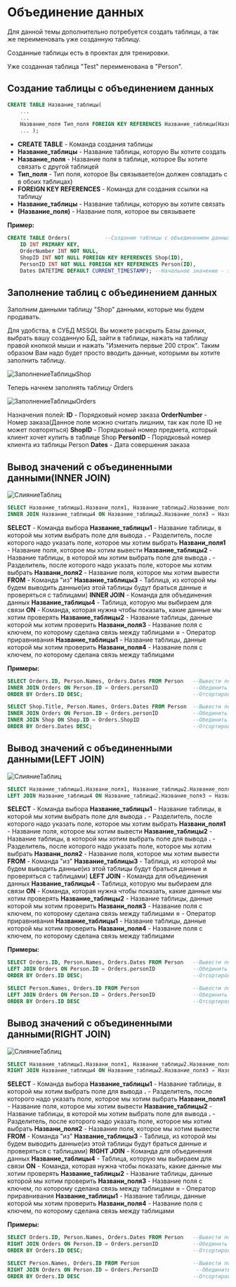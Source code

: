 # Объединение данных
Для данной темы дополнительно потребуется создать таблицы, а так же переименовать уже созданную таблицу.

Созданные таблицы есть в проектах для тренировки.

Уже созданная таблица "Test" переименована в "Person".

## Создание таблицы с объединением данных
```SQL
CREATE TABLE Название_таблицы(
	...
	...
	Название_поля Тип_поля FOREIGN KEY REFERENCES Название_таблицы(Название_поля),
	... );
```

* **CREATE TABLE** - Команда создания таблицы
* **Название_таблицы** - Название таблицы, которую Вы хотите создать
* **Название_поля** - Название поля в таблице, которое Вы хотите связать с другой таблицей
* **Тип_поля** - Тип поля, которое Вы связываете(он должен совпадать с в обоих таблицах)
* **FOREIGN KEY REFERENCES** - Команда для создания ссылки на таблицу
* **Название_таблицы** - Название таблицы, которую вы хотите связать
* **(Название_поля)** - Название поля, которое вы связываете

**Пример:**

```SQL
CREATE TABLE Orders(           --Создание таблицы с объединением данных
	ID INT PRIMARY KEY,
	OrderNumber INT NOT NULL,
	ShopID INT NOT NULL FOREIGN KEY REFERENCES Shop(ID),
	PersonID INT NOT NULL FOREIGN KEY REFERENCES Person(ID),
	Dates DATETIME DEFAULT CURRENT_TIMESTAMP); --Начальное значение - это текущая дата
```

## Заполнение таблиц с объединением данных
Заполним данными таблицу "Shop" данными, которые мы будем продавать.

Для удобства, в СУБД MSSQL Вы можете раскрыть Базы данных, выбрать вашу созданную БД, зайти в таблицы, нажать на таблицу правой кнопкой мыши и нажать "Изменить первые 200 строк". Таким образом Вам надо будет просто вводить данные, которыми вы хотите заполнить таблицу.

![ЗаполнениеТаблицыShop](https://github.com/Barsuchek/SQL-theory/blob/main/Info/Photo/ОбъединениеДанных/ТаблицаShop.png)

Теперь начнем заполнять таблицу Orders

![ЗаполнениеТаблицыOrders](https://github.com/Barsuchek/SQL-theory/blob/main/Info/Photo/ОбъединениеДанных/ЗаполнениеТаблицыOrders.png)

Назначения полей:
**ID** - Порядковый номер заказа
**OrderNumber** - Номер заказа(Данное поле можно считать лишним, так как поле ID не может повторяться)
**ShopID** - Порядковый номер предмета, который клиент хочет купить в таблице Shop
**PersonID** - Порядковый номер клиента из таблицы Person
**Dates** - Дата совершения заказа

## Вывод значений с объединенными данными(INNER JOIN)
![СлияниеТаблиц](https://github.com/Barsuchek/SQL-theory/blob/main/Info/Photo/ОбъединениеДанных/СлияниеТаблиц.png)

```SQL
SELECT Название_таблицы1.Названи_поля1, Название_таблицы2.Название_поля2, ... FROM Название_таблицы3
INNER JOIN Название_таблицы4 ON Название_таблицы2.Название_поля3 = Название_таблицы1.Название_поля4;
```

**SELECT** - Команда выбора
**Название_таблицы1** - Название таблицы, в которой мы хотим выбрать поле для вывода
**.** - Разделитель, после которого надо указать поле, которое мы хотим выбрать
**Названи_поля1** - Название поля, которое мы хотим вывести
**Название_таблицы2** - Название таблицы, в которой мы хотим выбрать поле для вывода
**.** - Разделитель, после которого надо указать поле, которое мы хотим выбрать
**Названи_поля2** - Название поля, которое мы хотим вывести
**FROM** - Команда "из"
**Название_таблицы3** - Таблица, из которой мы будем выводить данные(из этой таблицы будут браться данные и проверяться с таблицами)
**INNER JOIN** - Команда для объединения данных
**Название_таблицы4** - Таблица, которую мы выбираем для связи
**ON** - Команда, которая нужна чтобы показать, какие данные мы хотим проверять
**Название_таблицы2** - Название таблицы, данные которой мы хотим проверить
**Названи_поля3** - Название поля с ключем, по которому сделана связь между таблицами
**=** - Оператор приравнивания
**Название_таблицы1** - Название таблицы, данные которой мы хотим проверить
**Названи_поля4** - Название поля с ключем, по которому сделана связь между таблицами

**Примеры:**

```SQL
SELECT Orders.ID, Person.Names, Orders.Dates FROM Person   --Вывести поле ID из таблицы Orders, поле Names из таблицы Person и поле Dates из таблицы Orders, выбирая данные для сравнения из таблицы Person
INNER JOIN Orders ON Person.ID = Orders.personID           --Обединить таблицу Person и Orders, вывести поля, где Person.ID = Orders.PersonID
ORDER BY Orders.ID DESC;                                   --Отсортировать выведенные данные в порядке убывания по полю ID в таблице Orders
```

```SQL
SELECT Shop.Title, Person.Names, Orders.Dates FROM Person  --Вывести поле Title из таблицы Shop, поле Names из таблицы Person и поле Dates из таблицы Orders, выбирая данные для сравнения из таблицы Person
INNER JOIN Orders ON Person.ID = Orders.personID           --Обединить таблицу Person и Orders, вывести поля, где Person.ID = Orders.PersonID
INNER JOIN Shop ON Shop.ID = Orders.ShopID                 --Обединить таблицу Person и Shop, вывести поля, где Shop.ID = Orders.ShopID
ORDER BY Orders.Dates DESC;                                --Отсортировать выведенные данные в порядке убывания по полю Dates в таблице Orders
```

## Вывод значений с объединенными данными(LEFT JOIN)
![СлияниеТаблиц](https://github.com/Barsuchek/SQL-theory/blob/main/Info/Photo/ОбъединениеДанных/СлияниеТаблиц.png)

```SQL
SELECT Название_таблицы1.Названи_поля1, Название_таблицы2.Название_поля2, ... FROM Название_таблицы3
LEFT JOIN Название_таблицы4 ON Название_таблицы2.Название_поля3 = Название_таблицы1.Название_поля4;
```

**SELECT** - Команда выбора
**Название_таблицы1** - Название таблицы, в которой мы хотим выбрать поле для вывода
**.** - Разделитель, после которого надо указать поле, которое мы хотим выбрать
**Названи_поля1** - Название поля, которое мы хотим вывести
**Название_таблицы2** - Название таблицы, в которой мы хотим выбрать поле для вывода
**.** - Разделитель, после которого надо указать поле, которое мы хотим выбрать
**Названи_поля2** - Название поля, которое мы хотим вывести
**FROM** - Команда "из"
**Название_таблицы3** - Таблица, из которой мы будем выводить данные(из этой таблицы будут браться данные и проверяться с таблицами)
**LEFT JOIN** - Команда для объединения данных
**Название_таблицы4** - Таблица, которую мы выбираем для связи
**ON** - Команда, которая нужна чтобы показать, какие данные мы хотим проверять
**Название_таблицы2** - Название таблицы, данные которой мы хотим проверить
**Названи_поля3** - Название поля с ключем, по которому сделана связь между таблицами
**=** - Оператор приравнивания
**Название_таблицы1** - Название таблицы, данные которой мы хотим проверить
**Названи_поля4** - Название поля с ключем, по которому сделана связь между таблицами

**Примеры:**

```SQL
SELECT Orders.ID, Person.Names, Orders.Dates FROM Person   --Вывести поле ID из таблицы Orders, поле Names из таблицы Person и поле Dates из таблицы Orders, выбирая данные для сравнения из таблицы Person
LEFT JOIN Orders ON Person.ID = Orders.personID            --Обединить таблицу Person и Orders, вывести поля, где Person.ID = Orders.PersonID
ORDER BY Orders.ID DESC;                                   --Отсортировать выведенные данные в порядке убывания по полю ID в таблице Orders
```

```SQL
SELECT Person.Names, Orders.ID FROM Person                 --Вывести поле Names из таблицы Person и поле ID из таблицы Orders, выбирая данные для сравнения из таблицы Person
LEFT JOIN Orders ON Person.ID = Orders.PersonID            --Обединить таблицу Person и Orders, вывести поля, где Person.ID = Orders.PersonID
ORDER BY Orders.ID DESC                                    --Отсортировать выведенные данные в порядке убывания по полю ID в таблице Orders
```

## Вывод значений с объединенными данными(RIGHT JOIN)
![СлияниеТаблиц](https://github.com/Barsuchek/SQL-theory/blob/main/Info/Photo/ОбъединениеДанных/СлияниеТаблиц.png)

```SQL
SELECT Название_таблицы1.Названи_поля1, Название_таблицы2.Название_поля2, ... FROM Название_таблицы3
RIGHT JOIN Название_таблицы4 ON Название_таблицы2.Название_поля3 = Название_таблицы1.Название_поля4;
```

**SELECT** - Команда выбора
**Название_таблицы1** - Название таблицы, в которой мы хотим выбрать поле для вывода
**.** - Разделитель, после которого надо указать поле, которое мы хотим выбрать
**Названи_поля1** - Название поля, которое мы хотим вывести
**Название_таблицы2** - Название таблицы, в которой мы хотим выбрать поле для вывода
**.** - Разделитель, после которого надо указать поле, которое мы хотим выбрать
**Названи_поля2** - Название поля, которое мы хотим вывести
**FROM** - Команда "из"
**Название_таблицы3** - Таблица, из которой мы будем выводить данные(из этой таблицы будут браться данные и проверяться с таблицами)
**RIGHT JOIN** - Команда для объединения данных
**Название_таблицы4** - Таблица, которую мы выбираем для связи
**ON** - Команда, которая нужна чтобы показать, какие данные мы хотим проверять
**Название_таблицы2** - Название таблицы, данные которой мы хотим проверить
**Названи_поля3** - Название поля с ключем, по которому сделана связь между таблицами
**=** - Оператор приравнивания
**Название_таблицы1** - Название таблицы, данные которой мы хотим проверить
**Названи_поля4** - Название поля с ключем, по которому сделана связь между таблицами

**Примеры:**

```SQL
SELECT Orders.ID, Person.Names, Orders.Dates FROM Person   --Вывести поле ID из таблицы Orders, поле Names из таблицы Person и поле Dates из таблицы Orders, выбирая данные для сравнения из таблицы Person
RIGHT JOIN Orders ON Person.ID = Orders.personID           --Обединить таблицу Person и Orders, вывести поля, где Person.ID = Orders.PersonID
ORDER BY Orders.ID DESC;                                   --Отсортировать выведенные данные в порядке убывания по полю ID в таблице Orders
```

```SQL
SELECT Person.Names, Orders.ID FROM Person                 --Вывести поле Names из таблицы Person и поле ID из таблицы Orders, выбирая данные для сравнения из таблицы Person
RIGHT JOIN Orders ON Person.ID = Orders.PersonID            --Обединить таблицу Person и Orders, вывести поля, где Person.ID = Orders.PersonID
ORDER BY Orders.ID DESC                                    --Отсортировать выведенные данные в порядке убывания по полю ID в таблице Orders
```
